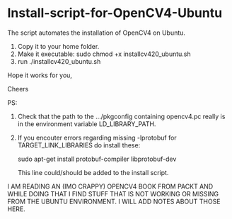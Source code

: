 # Install-script-for-OpenCV4-Ubuntu

The script automates the installation of OpenCV4 on Ubuntu.
1. Copy it to your home folder.
2. Make it executable: sudo chmod +x installcv420_ubuntu.sh
3. run ./installcv420_ubuntu.sh

Hope it works for you,

Cheers

PS: 

1. Check that the path to the .../pkgconfig containing opencv4.pc really is in the environment variable LD_LIBRARY_PATH.

2. If you encouter errors regarding missing -lprotobuf for TARGET_LINK_LIBRARIES do install these: 

   sudo apt-get install protobuf-compiler libprotobuf-dev
   
   This line could/should be added to the install script.
   
  

I AM READING AN (IMO CRAPPY) OPENCV4 BOOK FROM PACKT AND WHILE DOING THAT I FIND STUFF THAT IS NOT WORKING OR MISSING FROM THE
UBUNTU ENVIRONMENT. I WILL ADD NOTES ABOUT THOSE HERE.
